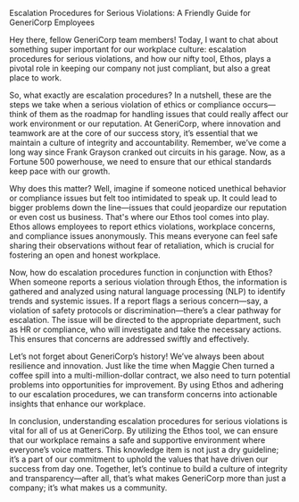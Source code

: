 Escalation Procedures for Serious Violations: A Friendly Guide for GeneriCorp Employees

Hey there, fellow GeneriCorp team members! Today, I want to chat about something super important for our workplace culture: escalation procedures for serious violations, and how our nifty tool, Ethos, plays a pivotal role in keeping our company not just compliant, but also a great place to work.

So, what exactly are escalation procedures? In a nutshell, these are the steps we take when a serious violation of ethics or compliance occurs—think of them as the roadmap for handling issues that could really affect our work environment or our reputation. At GeneriCorp, where innovation and teamwork are at the core of our success story, it’s essential that we maintain a culture of integrity and accountability. Remember, we’ve come a long way since Frank Grayson cranked out circuits in his garage. Now, as a Fortune 500 powerhouse, we need to ensure that our ethical standards keep pace with our growth.

Why does this matter? Well, imagine if someone noticed unethical behavior or compliance issues but felt too intimidated to speak up. It could lead to bigger problems down the line—issues that could jeopardize our reputation or even cost us business. That's where our Ethos tool comes into play. Ethos allows employees to report ethics violations, workplace concerns, and compliance issues anonymously. This means everyone can feel safe sharing their observations without fear of retaliation, which is crucial for fostering an open and honest workplace.

Now, how do escalation procedures function in conjunction with Ethos? When someone reports a serious violation through Ethos, the information is gathered and analyzed using natural language processing (NLP) to identify trends and systemic issues. If a report flags a serious concern—say, a violation of safety protocols or discrimination—there’s a clear pathway for escalation. The issue will be directed to the appropriate department, such as HR or compliance, who will investigate and take the necessary actions. This ensures that concerns are addressed swiftly and effectively.

Let’s not forget about GeneriCorp’s history! We’ve always been about resilience and innovation. Just like the time when Maggie Chen turned a coffee spill into a multi-million-dollar contract, we also need to turn potential problems into opportunities for improvement. By using Ethos and adhering to our escalation procedures, we can transform concerns into actionable insights that enhance our workplace.

In conclusion, understanding escalation procedures for serious violations is vital for all of us at GeneriCorp. By utilizing the Ethos tool, we can ensure that our workplace remains a safe and supportive environment where everyone’s voice matters. This knowledge item is not just a dry guideline; it’s a part of our commitment to uphold the values that have driven our success from day one. Together, let’s continue to build a culture of integrity and transparency—after all, that’s what makes GeneriCorp more than just a company; it’s what makes us a community.